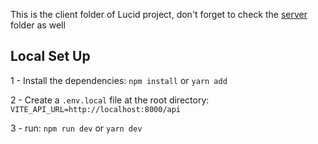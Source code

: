 This is the client folder of Lucid project, don't forget to check the [server](../server/README.md) folder as well

## Local Set Up

1 - Install the dependencies:
`npm install` or `yarn add`

2 - Create a `.env.local` file at the root directory:
`VITE_API_URL=http://localhost:8000/api`

3 - run: `npm run dev` or `yarn dev`
